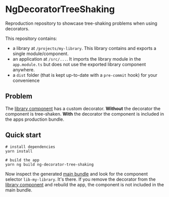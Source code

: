 # NgDecoratorTreeShaking

Reproduction repository to showcase tree-shaking problems when using decorators.

This repository contains:
- a library at `/projects/my-library`. This library contains and exports a single module/component.
- an application at `/src/...`.  It imports the library module in the `app.module.ts` but does not use the exported library component anywhere.
- a `dist` folder (that is kept up-to-date with a `pre-commit` hook) for your convenience

## Problem

The [library component](projects/my-library/src/lib/my-library.component.ts) has a custom decorator. **Without** the decorator the component is tree-shaken. **With** the decorator the component is included in the apps production bundle.

## Quick start

```shell
# install dependencies
yarn install

# build the app
yarn ng build ng-decorator-tree-shaking
```

Now inspect the generated [main bundle](dist/ng-decorator-tree-shaking/main.js) and look for the component selector `lib-my-library`. It's there. If you remove the decorator from the [library component](projects/my-library/src/lib/my-library.component.ts) and rebuild the app, the component is not included in the main bundle.
